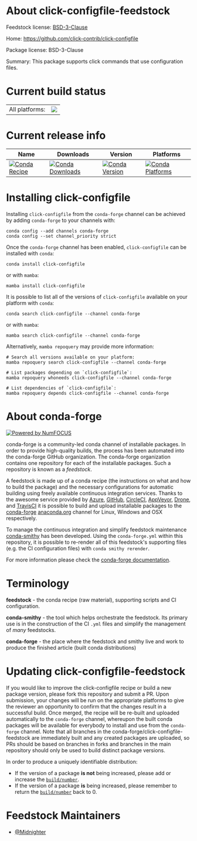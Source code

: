 About click-configfile-feedstock
================================

Feedstock license: [BSD-3-Clause](https://github.com/conda-forge/click-configfile-feedstock/blob/main/LICENSE.txt)

Home: https://github.com/click-contrib/click-configfile

Package license: BSD-3-Clause

Summary: This package supports click commands that use configuration files.

Current build status
====================


<table><tr><td>All platforms:</td>
    <td>
      <a href="https://dev.azure.com/conda-forge/feedstock-builds/_build/latest?definitionId=20334&branchName=main">
        <img src="https://dev.azure.com/conda-forge/feedstock-builds/_apis/build/status/click-configfile-feedstock?branchName=main">
      </a>
    </td>
  </tr>
</table>

Current release info
====================

| Name | Downloads | Version | Platforms |
| --- | --- | --- | --- |
| [![Conda Recipe](https://img.shields.io/badge/recipe-click--configfile-green.svg)](https://anaconda.org/conda-forge/click-configfile) | [![Conda Downloads](https://img.shields.io/conda/dn/conda-forge/click-configfile.svg)](https://anaconda.org/conda-forge/click-configfile) | [![Conda Version](https://img.shields.io/conda/vn/conda-forge/click-configfile.svg)](https://anaconda.org/conda-forge/click-configfile) | [![Conda Platforms](https://img.shields.io/conda/pn/conda-forge/click-configfile.svg)](https://anaconda.org/conda-forge/click-configfile) |

Installing click-configfile
===========================

Installing `click-configfile` from the `conda-forge` channel can be achieved by adding `conda-forge` to your channels with:

```
conda config --add channels conda-forge
conda config --set channel_priority strict
```

Once the `conda-forge` channel has been enabled, `click-configfile` can be installed with `conda`:

```
conda install click-configfile
```

or with `mamba`:

```
mamba install click-configfile
```

It is possible to list all of the versions of `click-configfile` available on your platform with `conda`:

```
conda search click-configfile --channel conda-forge
```

or with `mamba`:

```
mamba search click-configfile --channel conda-forge
```

Alternatively, `mamba repoquery` may provide more information:

```
# Search all versions available on your platform:
mamba repoquery search click-configfile --channel conda-forge

# List packages depending on `click-configfile`:
mamba repoquery whoneeds click-configfile --channel conda-forge

# List dependencies of `click-configfile`:
mamba repoquery depends click-configfile --channel conda-forge
```


About conda-forge
=================

[![Powered by
NumFOCUS](https://img.shields.io/badge/powered%20by-NumFOCUS-orange.svg?style=flat&colorA=E1523D&colorB=007D8A)](https://numfocus.org)

conda-forge is a community-led conda channel of installable packages.
In order to provide high-quality builds, the process has been automated into the
conda-forge GitHub organization. The conda-forge organization contains one repository
for each of the installable packages. Such a repository is known as a *feedstock*.

A feedstock is made up of a conda recipe (the instructions on what and how to build
the package) and the necessary configurations for automatic building using freely
available continuous integration services. Thanks to the awesome service provided by
[Azure](https://azure.microsoft.com/en-us/services/devops/), [GitHub](https://github.com/),
[CircleCI](https://circleci.com/), [AppVeyor](https://www.appveyor.com/),
[Drone](https://cloud.drone.io/welcome), and [TravisCI](https://travis-ci.com/)
it is possible to build and upload installable packages to the
[conda-forge](https://anaconda.org/conda-forge) [anaconda.org](https://anaconda.org/)
channel for Linux, Windows and OSX respectively.

To manage the continuous integration and simplify feedstock maintenance
[conda-smithy](https://github.com/conda-forge/conda-smithy) has been developed.
Using the ``conda-forge.yml`` within this repository, it is possible to re-render all of
this feedstock's supporting files (e.g. the CI configuration files) with ``conda smithy rerender``.

For more information please check the [conda-forge documentation](https://conda-forge.org/docs/).

Terminology
===========

**feedstock** - the conda recipe (raw material), supporting scripts and CI configuration.

**conda-smithy** - the tool which helps orchestrate the feedstock.
                   Its primary use is in the construction of the CI ``.yml`` files
                   and simplify the management of *many* feedstocks.

**conda-forge** - the place where the feedstock and smithy live and work to
                  produce the finished article (built conda distributions)


Updating click-configfile-feedstock
===================================

If you would like to improve the click-configfile recipe or build a new
package version, please fork this repository and submit a PR. Upon submission,
your changes will be run on the appropriate platforms to give the reviewer an
opportunity to confirm that the changes result in a successful build. Once
merged, the recipe will be re-built and uploaded automatically to the
`conda-forge` channel, whereupon the built conda packages will be available for
everybody to install and use from the `conda-forge` channel.
Note that all branches in the conda-forge/click-configfile-feedstock are
immediately built and any created packages are uploaded, so PRs should be based
on branches in forks and branches in the main repository should only be used to
build distinct package versions.

In order to produce a uniquely identifiable distribution:
 * If the version of a package **is not** being increased, please add or increase
   the [``build/number``](https://docs.conda.io/projects/conda-build/en/latest/resources/define-metadata.html#build-number-and-string).
 * If the version of a package **is** being increased, please remember to return
   the [``build/number``](https://docs.conda.io/projects/conda-build/en/latest/resources/define-metadata.html#build-number-and-string)
   back to 0.

Feedstock Maintainers
=====================

* [@Midnighter](https://github.com/Midnighter/)

